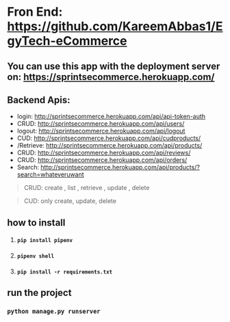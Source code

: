 # Fron End: https://github.com/KareemAbbas1/EgyTech-eCommerce

## You can use this app with the deployment server on: https://sprintsecommerce.herokuapp.com/

## Backend Apis:
- login: http://sprintsecommerce.herokuapp.com/api/api-token-auth
- CRUD: http://sprintsecommerce.herokuapp.com/api/users/
- logout: http://sprintsecommerce.herokuapp.com/api/logout
- CUD: http://sprintsecommerce.herokuapp.com/api/cudproducts/
- /Retrieve: http://sprintsecommerce.herokuapp.com/api/products/
- CRUD: http://sprintsecommerce.herokuapp.com/api/reviews/
- CRUD: http://sprintsecommerce.herokuapp.com/api/orders/
- Search: http://sprintsecommerce.herokuapp.com/api/products/?search=whateveruwant

> CRUD: create , list , retrieve , update , delete

> CUD: only create, update, delete


## how to install
1. #### `pip install pipenv`
2. #### `pipenv shell`
3. #### `pip install -r requirements.txt `


## run the project
### `python manage.py runserver`
